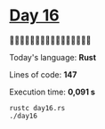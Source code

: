 # [Day 16](https://adventofcode.com/2023/day/16) 
:gift::gift::gift::gift::gift::gift::gift::gift::gift::gift::gift::gift::gift::gift::gift::gift:

Today's language: **Rust**

Lines of code: **147**

Execution time: **0,091 s**

```shell
rustc day16.rs
./day16
```
